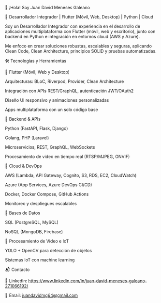 👋 ¡Hola! Soy Juan David Meneses Galeano


🚀 Desarrollador Integrador | Flutter (Móvil, Web, Desktop) | Python | Cloud

Soy un Desarrollador Integrador con experiencia en el desarrollo de aplicaciones multiplataforma con Flutter (móvil, web y escritorio), junto con backend en Python e integración en entornos cloud (AWS y Azure).

Me enfoco en crear soluciones robustas, escalables y seguras, aplicando Clean Code, Clean Architecture, principios SOLID y pruebas automatizadas.

🛠️ Tecnologías y Herramientas

🔹 Flutter (Móvil, Web y Desktop)

Arquitecturas: BLoC, Riverpod, Provider, Clean Architecture

Integración con APIs REST/GraphQL, autenticación JWT/OAuth2

Diseño UI responsivo y animaciones personalizadas

Apps multiplataforma con un solo código base

🔹 Backend & APIs

Python (FastAPI, Flask, Django)

Golang, PHP (Laravel)

Microservicios, REST, GraphQL, WebSockets

Procesamiento de video en tiempo real (RTSP/MJPEG, ONVIF)

🔹 Cloud & DevOps

AWS (Lambda, API Gateway, Cognito, S3, RDS, EC2, CloudWatch)

Azure (App Services, Azure DevOps CI/CD)

Docker, Docker Compose, GitHub Actions

Monitoreo y despliegues escalables

🔹 Bases de Datos

SQL (PostgreSQL, MySQL)

NoSQL (MongoDB, Firebase)

🔹 Procesamiento de Video e IoT

YOLO + OpenCV para detección de objetos

Sistemas IoT con machine learning


📬 Contacto

💼 LinkedIn: https://www.linkedin.com/in/juan-david-meneses-galeano-271066192/

📧 Email: juandavidmg64@gmail.com
